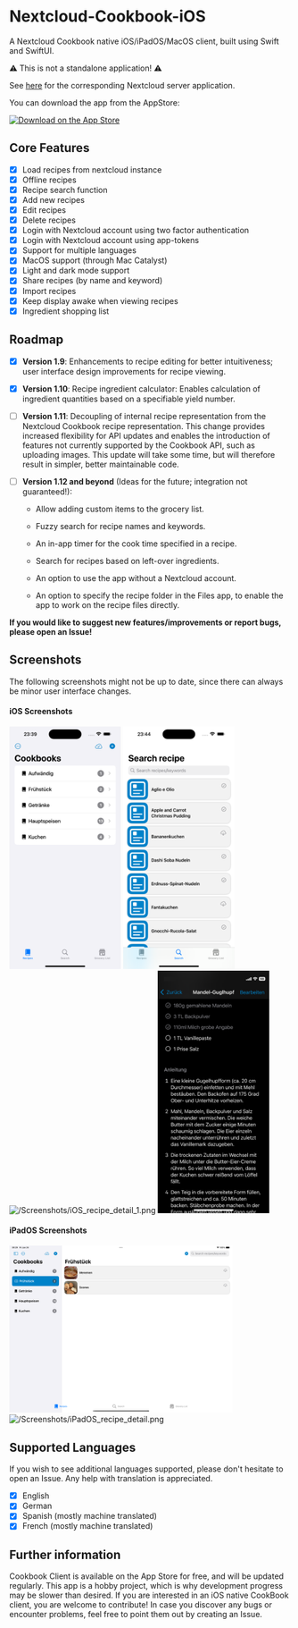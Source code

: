# Nextcloud-Cookbook-iOS

A Nextcloud Cookbook native iOS/iPadOS/MacOS client, built using Swift and SwiftUI.

:warning: This is not a standalone application! :warning:

See [here](https://github.com/nextcloud/cookbook) for the corresponding Nextcloud server application.

You can download the app from the AppStore:

[<img src="https://tools.applemediaservices.com/api/badges/download-on-the-app-store/black/en-us" alt="Download on the App Store" height="80" width="160">](https://apps.apple.com/de/app/cookbook-client/id6467141985)

## Core Features

- [x] Load recipes from nextcloud instance
- [x] Offline recipes
- [x] Recipe search function
- [x] Add new recipes
- [x] Edit recipes
- [x] Delete recipes
- [x] Login with Nextcloud account using two factor authentication
- [x] Login with Nextcloud account using app-tokens
- [x] Support for multiple languages
- [x] MacOS support (through Mac Catalyst)
- [x] Light and dark mode support
- [x] Share recipes (by name and keyword)
- [x] Import recipes
- [x] Keep display awake when viewing recipes
- [x] Ingredient shopping list

## Roadmap

- [x] **Version 1.9**: Enhancements to recipe editing for better intuitiveness; user interface design improvements for recipe viewing.

- [x] **Version 1.10**: Recipe ingredient calculator: Enables calculation of ingredient quantities based on a specifiable yield number.

- [ ] **Version 1.11**: Decoupling of internal recipe representation from the Nextcloud Cookbook recipe representation. This change provides increased flexibility for API updates and enables the introduction of features not currently supported by the Cookbook API, such as uploading images. This update will take some time, but will therefore result in simpler, better maintainable code. 

- [ ] **Version 1.12 and beyond** (Ideas for the future; integration not guaranteed!):

  - Allow adding custom items to the grocery list.
  
  - Fuzzy search for recipe names and keywords.
  
  - An in-app timer for the cook time specified in a recipe.
  
  - Search for recipes based on left-over ingredients.
  
  - An option to use the app without a Nextcloud account.
  
  - An option to specify the recipe folder in the Files app, to enable the app to work on the recipe files directly.
  
**If you would like to suggest new features/improvements or report bugs, please open an Issue!**

## Screenshots

The following screenshots might not be up to date, since there can always be minor user interface changes.

#### iOS Screenshots

<img src="/Screenshots/iOS_cookbooks.png" alt="/Screenshots/iOS_cookbooks.png" width="200"/> <img src="/Screenshots/iOS_recipes.png" alt="/Screenshots/iOS_recipes.png" width="200"/> <img src="/Screenshots/iOS_recipe_detail_1.png" alt="/Screenshots/iOS_recipe_detail_1.png" width="200"/> <img src="/Screenshots/iOS_recipe_detail_2.png" alt="/Screenshots/iOS_recipe_detail_2.png" width="200"/>

#### iPadOS Screenshots

<img src="/Screenshots/iPadOS_cookbooks_recipes.png" alt="/Screenshots/iPadOS_cookbooks_recipes.png" width="400"/> <img src="/Screenshots/iPadOS_recipe_detail.png" alt="/Screenshots/iPadOS_recipe_detail.png" width="400"/>

## Supported Languages

If you wish to see additional languages supported, please don't hesitate to open an Issue. Any help with translation is appreciated.

- [x] English
- [x] German
- [x] Spanish (mostly machine translated)
- [x] French (mostly machine translated)

## Further information

Cookbook Client is available on the App Store for free, and will be updated regularly. This app is a hobby project, which is why development progress may be slower than desired. If you are interested in an iOS native CookBook client, you are welcome to contribute! In case you discover any bugs or encounter problems, feel free to point them out by creating an Issue.
